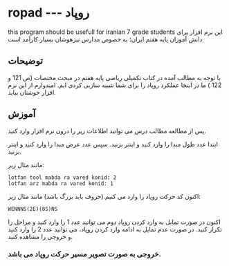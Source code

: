 # ropad --- روپاد
this program should be usefull for iranian 7 grade students
این نرم افزار برای دانش آموزان پایه هفتم ایران؛ به خصوص مدارس تیزهوشان بسیار کارآمد است

## توضیحات
با توجه به مطالب آمده در کتاب تکمیلی ریاضی پایه هفتم در مبحث مختصات (ص 121 و 122 ) ما در اینجا عملکرد روپاد را برای شما شبیه سازیی کردی ایم. 
امیدوارم از این نرم افزار خوشتان بیاید.

## آموزش

پس از مطالعه مطالب درس می توانید اطلاعات زیر را درون نرم افزار وارد کنید.

ابتدا عدد طول مبدا را وارد کنید و اینتر بزنید.
سپس عدد عرض مبدا را وارد کنید و اینتر بزنید.

مانند مثال زیر:

```
lotfan tool mabda ra vared konid: 2
lotfan arz mabda ra vared konid: 1
```

اکنون کد حرکت روپاد را وارد می کنیم.(حروف باید بزرگ باشد)
مانند مثال زیر:

```
WENNNS(2E)(8S)NS
```

اکنون در صورت تمایل به وارد کردن روپاد دوم می توانید عدد 1 را وارد کنید و مراحل را تکرار کنید.
در صورت عدم تمایل به ادامه وارد کردن روپاد، می توانید عدد 2 را وارد کنید و خروجی را مشاهده کنید.

### خروجی به صورت تصویر مسیر حرکت روپاد می باشد.